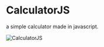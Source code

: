 # CalculatorJS
a simple calculator made in javascript.

![CalculatorJS](https://user-images.githubusercontent.com/98917672/153755993-47c19c32-29fb-4eae-b406-81d7b7bc762c.png)
